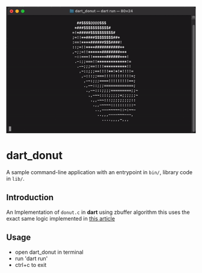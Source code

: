 ![donut](/donut.gif)
# dart_donut
A sample command-line application with an entrypoint in `bin/`, library code
in `lib/`.

## Introduction
An Implementation of ``donut.c`` in **dart** using zbuffer algorithm
this uses the exact same logic implemented in [this article](https://www.a1k0n.net/2011/07/20/donut-math.html)

## Usage
- open dart_donut in terminal
- run 'dart run'
- ctrl+c to exit
